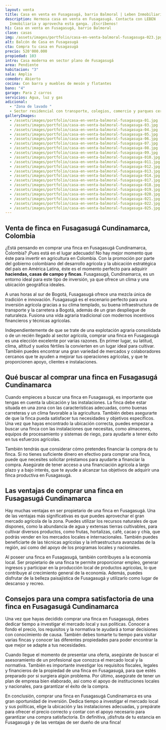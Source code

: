 ```yaml
---
layout: venta
title: Casa en venta en Fusagasugá, barrio Balmoral | Leben Inmobiliaria
description: Hermosa casa en venta en Fusagasugá. Contacta con LEBEN
  Inmobiliaria y aprovecha esta ganga. ¡Escríbenos!
h1: Casa en venta en Fusagasugá, barrio Balmoral
clase: casas
img: /assets/images/portfolio/casa-en-venta-balmoral-fusagasuga-023.jpg
alt: Balcón de Casa en Fusagasugá
cta: Compra tu casa en Fusagasugá
precio: 520'000.000
propiedad: 103
intro: Casa moderna en sector plano de Fusagasugá
area: Pendiente
habitacion: "3"
sala: Amplia
comedor: Abierto
cocina: Con barra y muebles de mesón y flotantes
bano: "4"
garage: Para 2 carros
servicios: Agua, luz y gas
adicional:
  - "Zona de lavado "
  - Sector residencial con transporte, colegios, comercio y parques cerca
galleryImages:
  - /assets/images/portfolio/casa-en-venta-balmoral-fusagasuga-01.jpg
  - /assets/images/portfolio/casa-en-venta-balmoral-fusagasuga-03.jpg
  - /assets/images/portfolio/casa-en-venta-balmoral-fusagasuga-04.jpg
  - /assets/images/portfolio/casa-en-venta-balmoral-fusagasuga-05.jpg
  - /assets/images/portfolio/casa-en-venta-balmoral-fusagasuga-06.jpg
  - /assets/images/portfolio/casa-en-venta-balmoral-fusagasuga-07.jpg
  - /assets/images/portfolio/casa-en-venta-balmoral-fusagasuga-08.jpg
  - /assets/images/portfolio/casa-en-venta-balmoral-fusagasuga-09.jpg
  - /assets/images/portfolio/casa-en-venta-balmoral-fusagasuga-010.jpg
  - /assets/images/portfolio/casa-en-venta-balmoral-fusagasuga-011.jpg
  - /assets/images/portfolio/casa-en-venta-balmoral-fusagasuga-012.jpg
  - /assets/images/portfolio/casa-en-venta-balmoral-fusagasuga-013.jpg
  - /assets/images/portfolio/casa-en-venta-balmoral-fusagasuga-014.jpg
  - /assets/images/portfolio/casa-en-venta-balmoral-fusagasuga-017.jpg
  - /assets/images/portfolio/casa-en-venta-balmoral-fusagasuga-018.jpg
  - /assets/images/portfolio/casa-en-venta-balmoral-fusagasuga-019.jpg
  - /assets/images/portfolio/casa-en-venta-balmoral-fusagasuga-020.jpg
  - /assets/images/portfolio/casa-en-venta-balmoral-fusagasuga-021.jpg
  - /assets/images/portfolio/casa-en-venta-balmoral-fusagasuga-022.jpg
  - /assets/images/portfolio/casa-en-venta-balmoral-fusagasuga-025.jpg
---
```

## Venta de finca en Fusagasugá Cundinamarca, Colombia

¿Está pensando en comprar una finca en Fusagasugá Cundinamarca, Colombia? ¡Pues está en el lugar adecuado! No hay mejor momento que éste para invertir en agricultura en Colombia. Con la promoción por parte del gobierno colombiano del desarrollo agrícola y la ubicación estratégica del país en América Latina, éste es el momento perfecto para adquirir **haciendas, casas de campo y fincas**. Fusagasugá, Cundinamarca, es un entorno ideal para este tipo de inversión, ya que ofrece un clima y una ubicación geográfica ideales.  

A unas horas al sur de Bogotá, Fusagasugá ofrece una mezcla única de tradición e innovación. Fusagasugá es el escenario perfecto para una inversión agrícola gracias a su clima templado, su buena infraestructura de transporte y la carretera a Bogotá, además de un gran despliegue de naturaleza. Fusiona una vida agraria tradicional con modernos incentivos financieros y técnicas agrícolas.  

Independientemente de que se trate de una explotación agraria consolidada o de un recién llegado al sector agrícola, comprar una finca en Fusagasugá es una elección excelente por varias razones. En primer lugar, su latitud, clima, altitud y suelos fértiles la convierten en un lugar ideal para cultivar. También puedes encontrar una gran variedad de mercados y colaboradores cercanos que te ayuden a mejorar tus operaciones agrícolas, y que te proporcionen apoyo, clientes e instalaciones.

## Qué buscar al comprar una finca en Fusagasugá Cundinamarca

Cuando empieces a buscar una finca en Fusagasugá, es importante que tengas en cuenta la ubicación y las instalaciones. La finca debe estar situada en una zona con las características adecuadas, como buenas carreteras y un clima favorable a la agricultura. También debes asegurarte de que la finca pueda satisfacer tus necesidades y objetivos específicos. Una vez que hayas encontrado la ubicación correcta, puedes empezar a buscar una finca con las instalaciones que necesitas, como almacenes, equipos de procesamiento y sistemas de riego, para ayudarte a tener éxito en tus esfuerzos agrícolas.  

También tendrás que considerar cómo pretendes financiar la compra de tu finca. Si no tienes suficiente dinero en efectivo para comprar una finca, puede que necesites solicitar préstamos para ayudarte a financiar la compra. Asegúrate de tener acceso a una financiación agrícola a largo plazo y a bajo interés, que te ayude a alcanzar tus objetivos de adquirir una finca productiva en Fusagasugá.

## Las ventajas de comprar una finca en Fusagasugá Cundinamarca

Hay muchas ventajas en ser propietario de una finca en Fusagasugá. Una de las ventajas más significativas es que puedes aprovechar el gran mercado agrícola de la zona. Puedes utilizar los recursos naturales de que dispones, como la abundancia de agua y extensas tierras cultivables, para cultivar diversos productos, como frutas, hortalizas, café, cacao y chía, que podrás vender en los mercados locales e internacionales. También puedes beneficiarte de las técnicas agrícolas y la infraestructura avanzadas de la región, así como del apoyo de los programas locales y nacionales.  

Al poseer una finca en Fusagasugá, también contribuyes a la economía local. Ser propietario de una finca te permite proporcionar empleo, generar ingresos y participar en la producción local de productos agrícolas, lo que contribuye al crecimiento general de la economía. Además, puedes disfrutar de la belleza paisajística de Fusagasugá y utilizarlo como lugar de descanso y recreo.

## Consejos para una compra satisfactoria de una finca en Fusagasugá Cundinamarca

Una vez que hayas decidido comprar una finca en Fusagasugá, debes dedicar tiempo a investigar el mercado local y sus políticas. Conocer a fondo el precio, los requisitos y la normativa te ayudará a tomar decisiones con conocimiento de causa. También debes tomarte tu tiempo para visitar varias fincas y conocer las diferentes propiedades para poder encontrar la que mejor se adapte a tus necesidades.  

Cuando llegue el momento de presentar una oferta, asegúrate de buscar el asesoramiento de un profesional que conozca el mercado local y la normativa. También es importante investigar los requisitos fiscales, legales y financieros de la propiedad de una finca en Fusagasugá, para que estés preparado por si surgiera algún problema. Por último, asegúrate de tener un plan de empresa bien elaborado, así como el apoyo de instituciones locales y nacionales, para garantizar el éxito de la compra.  

En conclusión, comprar una finca en Fusagasugá Cundinamarca es una gran oportunidad de inversión. Dedica tiempo a investigar el mercado local y sus políticas, elige la ubicación y las instalaciones adecuadas, y prepárate para ofrecer el precio correcto y contar con el apoyo necesario para garantizar una compra satisfactoria. En definitiva, ¡disfruta de tu estancia en Fusagasugá y de las ventajas de ser dueño de una finca!
